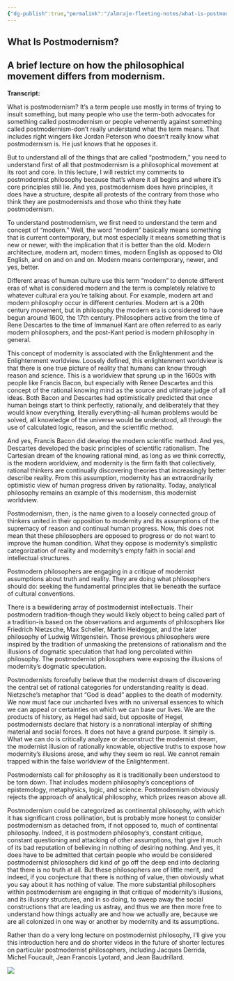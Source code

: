 ```yaml
---
{"dg-publish":true,"permalink":"/almraje-fleeting-notes/what-is-postmodernism-a-brief-lecture-on-how-the-by-douglas-giles-ph-d-inserting-philosophy-medium/"}
---
```


## What Is Postmodernism?

## A brief lecture on how the philosophical movement differs from modernism.

**Transcript:**

What is postmodernism? It’s a term people use mostly in terms of trying to insult something, but many people who use the term-both advocates for something called postmodernism or people vehemently against something called postmodernism-don’t really understand what the term means. That includes right wingers like Jordan Peterson who doesn’t really know what postmodernism is. He just knows that he opposes it.

But to understand all of the things that are called “postmodern,” you need to understand first of all that postmodernism is a philosophical movement at its root and core. In this lecture, I will restrict my comments to postmodernist philosophy because that’s where it all begins and where it’s core principles still lie. And yes, postmodernism does have principles, it does have a structure, despite all protests of the contrary from those who think they are postmodernists and those who think they hate postmodernism.

To understand postmodernism, we first need to understand the term and concept of “modern.” Well, the word “modern” basically means something that is current contemporary, but most especially it means something that is new or newer, with the implication that it is better than the old. Modern architecture, modern art, modern times, modern English as opposed to Old English, and on and on and on. Modern means contemporary, newer, and yes, better.

Different areas of human culture use this term “modern” to denote different eras of what is considered modern and the term is completely relative to whatever cultural era you’re talking about. For example, modern art and modern philosophy occur in different centuries. Modern art is a 20th century movement, but in philosophy the modern era is considered to have begun around 1600, the 17th century. Philosophers active from the time of Rene Descartes to the time of Immanuel Kant are often referred to as early modern philosophers, and the post-Kant period is modern philosophy in general.

This concept of modernity is associated with the Enlightenment and the Enlightenment worldview. Loosely defined, this enlightenment worldview is that there is one true picture of reality that humans can know through reason and science. This is a worldview that sprung up in the 1600s with people like Francis Bacon, but especially with Renee Descartes and this concept of the rational knowing mind as the source and ultimate judge of all ideas. Both Bacon and Descartes had optimistically predicted that once human beings start to think perfectly, rationally, and deliberately that they would know everything, literally everything-all human problems would be solved, all knowledge of the universe would be understood, all through the use of calculated logic, reason, and the scientific method.

And yes, Francis Bacon did develop the modern scientific method. And yes, Descartes developed the basic principles of scientific rationalism. The Cartesian dream of the knowing rational mind, as long as we think correctly, is the modern worldview, and modernity is the firm faith that collectively, rational thinkers are continually discovering theories that increasingly better describe reality. From this assumption, modernity has an extraordinarily optimistic view of human progress driven by rationality. Today, analytical philosophy remains an example of this modernism, this modernist worldview.

Postmodernism, then, is the name given to a loosely connected group of thinkers united in their opposition to modernity and its assumptions of the supremacy of reason and continual human progress. Now, this does not mean that these philosophers are opposed to progress or do not want to improve the human condition. What they oppose is modernity’s simplistic categorization of reality and modernity’s empty faith in social and intellectual structures.

Postmodern philosophers are engaging in a critique of modernist assumptions about truth and reality. They are doing what philosophers should do: seeking the fundamental principles that lie beneath the surface of cultural conventions.

There is a bewildering array of postmodernist intellectuals. Their postmodern tradition-though they would likely object to being called part of a tradition-is based on the observations and arguments of philosophers like Friedrich Nietzsche, Max Scheller, Martin Heidegger, and the later philosophy of Ludwig Wittgenstein. Those previous philosophers were inspired by the tradition of unmasking the pretensions of rationalism and the illusions of dogmatic speculation that had long percolated within philosophy. The postmodernist philosophers were exposing the illusions of modernity’s dogmatic speculation.

Postmodernists forcefully believe that the modernist dream of discovering the central set of rational categories for understanding reality is dead. Nietzsche’s metaphor that “God is dead” applies to the death of modernity. We now must face our uncharted lives with no universal essences to which we can appeal or certainties on which we can base our lives. We are the products of history, as Hegel had said, but opposite of Hegel, postmodernists declare that history is a nonrational interplay of shifting material and social forces. It does not have a grand purpose. It simply is. What we can do is critically analyze or deconstruct the modernist dream, the modernist illusion of rationally knowable, objective truths to expose how modernity’s illusions arose, and why they seem so real. We cannot remain trapped within the false worldview of the Enlightenment.

Postmodernists call for philosophy as it is traditionally been understood to be torn down. That includes modern philosophy’s conceptions of epistemology, metaphysics, logic, and science. Postmodernism obviously rejects the approach of analytical philosophy, which prizes reason above all.

Postmodernism could be categorized as continental philosophy, with which it has significant cross pollination, but is probably more honest to consider postmodernism as detached from, if not opposed to, much of continental philosophy. Indeed, it is postmodern philosophy’s, constant critique, constant questioning and attacking of other assumptions, that give it much of its bad reputation of believing in nothing of desiring nothing. And yes, it does have to be admitted that certain people who would be considered postmodernist philosophers did kind of go off the deep end into declaring that there is no truth at all. But these philosophers are of little merit, and indeed, if you conjecture that there is nothing of value, then obviously what you say about it has nothing of value. The more substantial philosophers within postmodernism are engaging in that critique of modernity’s illusions, and its illusory structures, and in so doing, to sweep away the social constructions that are leading us astray, and thus we are then more free to understand how things actually are and how we actually are, because we are all colonized in one way or another by modernity and its assumptions.

Rather than do a very long lecture on postmodernist philosophy, I’ll give you this introduction here and do shorter videos in the future of shorter lectures on particular postmodernist philosophers, including Jacques Derrida, Michel Foucault, Jean Francois Lyotard, and Jean Baudrillard.

![](https://miro.medium.com/max/1400/0*av4dqcbj_rCNOJCS.png)